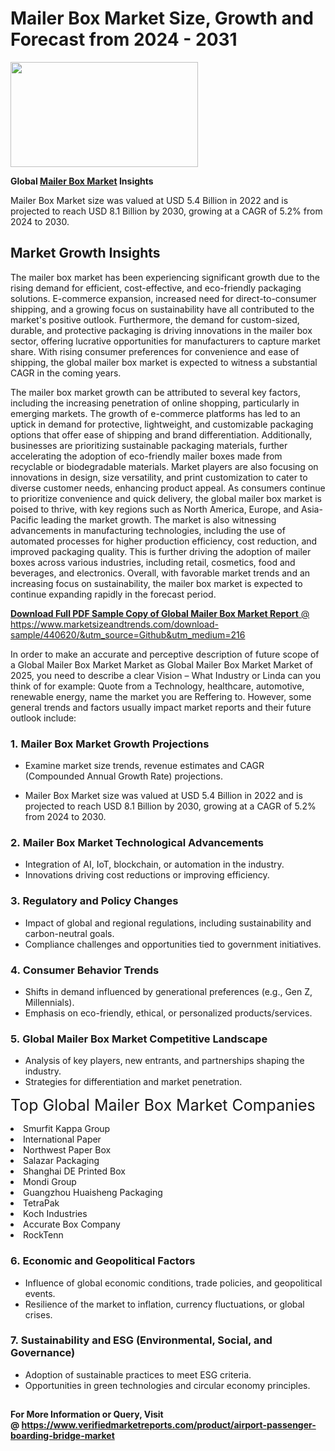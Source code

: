 <H1>Mailer Box Market Size, Growth and Forecast from 2024 - 2031</H1><img class="aligncenter size-medium wp-image-584254" src="https://thirdeyenews.in/wp-content/uploads/2024/09/Global-Market-Research-300x168.jpeg" alt="" width="300" height="168" /><p><strong>Global&nbsp;<a href="https://www.marketsizeandtrends.com/download-sample/440620/&amp;utm_source=Github&utm_medium=216">Mailer Box Market</a> Insights</strong></p><p>Mailer Box Market size was valued at USD 5.4 Billion in 2022 and is projected to reach USD 8.1 Billion by 2030, growing at a CAGR of 5.2% from 2024 to 2030.</p><p><!DOCTYPE html> <html lang="en"> <head> <meta charset="UTF-8"> <meta name="viewport" content="width=device-width, initial-scale=1.0"> <title>Mailer Box Market Growth Insights</title> </head> <body> <h2>Market Growth Insights</h2> <p>The mailer box market has been experiencing significant growth due to the rising demand for efficient, cost-effective, and eco-friendly packaging solutions. E-commerce expansion, increased need for direct-to-consumer shipping, and a growing focus on sustainability have all contributed to the market's positive outlook. Furthermore, the demand for custom-sized, durable, and protective packaging is driving innovations in the mailer box sector, offering lucrative opportunities for manufacturers to capture market share. With rising consumer preferences for convenience and ease of shipping, the global mailer box market is expected to witness a substantial CAGR in the coming years.</p> <p><a href="download_sample_link_here"></a></p> <p>The mailer box market growth can be attributed to several key factors, including the increasing penetration of online shopping, particularly in emerging markets. The growth of e-commerce platforms has led to an uptick in demand for protective, lightweight, and customizable packaging options that offer ease of shipping and brand differentiation. Additionally, businesses are prioritizing sustainable packaging materials, further accelerating the adoption of eco-friendly mailer boxes made from recyclable or biodegradable materials. Market players are also focusing on innovations in design, size versatility, and print customization to cater to diverse customer needs, enhancing product appeal. As consumers continue to prioritize convenience and quick delivery, the global mailer box market is poised to thrive, with key regions such as North America, Europe, and Asia-Pacific leading the market growth. The market is also witnessing advancements in manufacturing technologies, including the use of automated processes for higher production efficiency, cost reduction, and improved packaging quality. This is further driving the adoption of mailer boxes across various industries, including retail, cosmetics, food and beverages, and electronics. Overall, with favorable market trends and an increasing focus on sustainability, the mailer box market is expected to continue expanding rapidly in the forecast period.</p> <p><a href="get_more_link_here"></p><p><span class=""><strong>Download Full PDF Sample Copy of Global Mailer Box Market Report</strong> @ <a href="https://www.marketsizeandtrends.com/download-sample/440620/&amp;utm_source=Github&utm_medium=216" target="_blank">https://www.marketsizeandtrends.com/download-sample/440620/&amp;utm_source=Github&utm_medium=216</a></span></p><p>In order to make an accurate and perceptive description of future scope of a Global&nbsp;Mailer Box Market Market as Global&nbsp;Mailer Box Market Market of 2025, you need to describe a clear Vision &ndash; What Industry or Linda can you think of for example: Quote from a Technology, healthcare, automotive, renewable energy, name the market you are Reffering to. However, some general trends and factors usually impact market reports and their future outlook include:</p><h3>1.&nbsp;<strong>Mailer Box Market Growth Projections</strong></h3><ul><li>Examine market size trends, revenue estimates and CAGR (Compounded Annual Growth Rate) projections.</li><li><p>Mailer Box Market size was valued at USD 5.4 Billion in 2022 and is projected to reach USD 8.1 Billion by 2030, growing at a CAGR of 5.2% from 2024 to 2030.</p></li></ul><h3>2.&nbsp;<strong>Mailer Box Market Technological Advancements</strong></h3><ul><li>Integration of AI, IoT, blockchain, or automation in the industry.</li><li>Innovations driving cost reductions or improving efficiency.</li></ul><h3>3.&nbsp;<strong>Regulatory and Policy Changes</strong></h3><ul><li>Impact of global and regional regulations, including sustainability and carbon-neutral goals.</li><li>Compliance challenges and opportunities tied to government initiatives.</li></ul><h3>4.&nbsp;<strong>Consumer Behavior Trends</strong></h3><ul><li>Shifts in demand influenced by generational preferences (e.g., Gen Z, Millennials).</li><li>Emphasis on eco-friendly, ethical, or personalized products/services.</li></ul><h3>5.&nbsp;<strong>Global Mailer Box Market Competitive Landscape</strong></h3><ul><li>Analysis of key players, new entrants, and partnerships shaping the industry.</li><li>Strategies for differentiation and market penetration.</li></ul><p data-pm-slice="1 1 []"><span style="color: inherit; font-family: inherit; font-size: 25px;">Top Global Mailer Box Market Companies</span></p><div class="" data-test-id=""><p><li>Smurfit Kappa Group</li><li> International Paper</li><li> Northwest Paper Box</li><li> Salazar Packaging</li><li> Shanghai DE Printed Box</li><li> Mondi Group</li><li> Guangzhou Huaisheng Packaging</li><li> TetraPak</li><li> Koch Industries</li><li> Accurate Box Company</li><li> RockTenn</li></p></div><h3>6.&nbsp;<strong>Economic and Geopolitical Factors</strong></h3><ul><li>Influence of global economic conditions, trade policies, and geopolitical events.</li><li>Resilience of the market to inflation, currency fluctuations, or global crises.</li></ul><h3>7.&nbsp;<strong>Sustainability and ESG (Environmental, Social, and Governance)</strong></h3><ul><li>Adoption of sustainable practices to meet ESG criteria.</li><li>Opportunities in green technologies and circular economy principles.</li></ul><h2><strong style="font-size: 14px;">For More Information or Query, Visit @&nbsp;</strong><a style="background-color: #ffffff; font-size: 14px;" href="https://www.marketsizeandtrends.com/report/mailer-box-market/" target="_blank">https://www.verifiedmarketreports.com/product/airport-passenger-boarding-bridge-market</a></h2>
